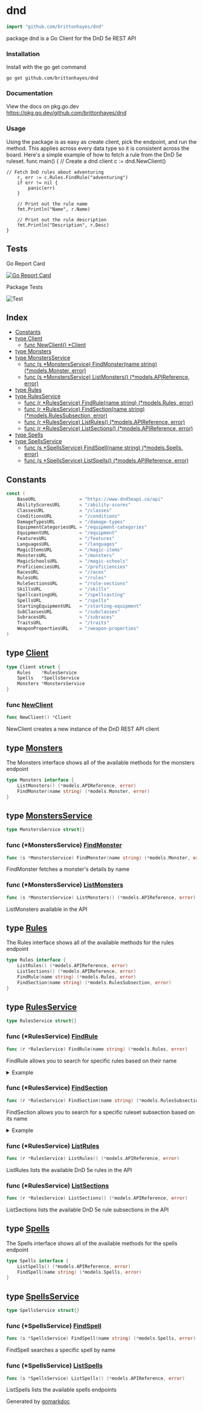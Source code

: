 <!-- Code generated by gomarkdoc. DO NOT EDIT -->

# dnd

```go
import "github.com/brittonhayes/dnd"
```

package dnd is a Go Client for the DnD 5e REST API

### Installation

Install with the go get command

```
go get github.com/brittonhayes/dnd
```

### Documentation

View the docs on pkg\.go\.dev https://pkg.go.dev/github.com/brittonhayes/dnd

### Usage

Using the package is as easy as create client\, pick the endpoint\, and run the method\. This applies across every data type so it is consistent across the board\. Here's a simple example of how to fetch a rule from the DnD 5e ruleset\. func main\(\) \{ // Create a dnd client c := dnd\.NewClient\(\)

```
// Fetch DnD rules about adventuring
	r, err := c.Rules.FindRule("adventuring")
	if err != nil {
		panic(err)
	}

	// Print out the rule name
	fmt.Println("Name", r.Name)

	// Print out the rule description
	fmt.Println("Description", r.Desc)
}
```

## Tests

Go Report Card

[![Go Report Card](https://goreportcard.com/badge/github.com/brittonhayes/dnd)](https://goreportcard.com/report/github.com/brittonhayes/dnd)

Package Tests

![Test](https://github.com/brittonhayes/dnd/workflows/Test/badge.svg)


## Index

- [Constants](<#constants>)
- [type Client](<#type-client>)
  - [func NewClient() *Client](<#func-newclient>)
- [type Monsters](<#type-monsters>)
- [type MonstersService](<#type-monstersservice>)
  - [func (s *MonstersService) FindMonster(name string) (*models.Monster, error)](<#func-monstersservice-findmonster>)
  - [func (s *MonstersService) ListMonsters() (*models.APIReference, error)](<#func-monstersservice-listmonsters>)
- [type Rules](<#type-rules>)
- [type RulesService](<#type-rulesservice>)
  - [func (r *RulesService) FindRule(name string) (*models.Rules, error)](<#func-rulesservice-findrule>)
  - [func (r *RulesService) FindSection(name string) (*models.RulesSubsection, error)](<#func-rulesservice-findsection>)
  - [func (r *RulesService) ListRules() (*models.APIReference, error)](<#func-rulesservice-listrules>)
  - [func (r *RulesService) ListSections() (*models.APIReference, error)](<#func-rulesservice-listsections>)
- [type Spells](<#type-spells>)
- [type SpellsService](<#type-spellsservice>)
  - [func (s *SpellsService) FindSpell(name string) (*models.Spells, error)](<#func-spellsservice-findspell>)
  - [func (s *SpellsService) ListSpells() (*models.APIReference, error)](<#func-spellsservice-listspells>)


## Constants

```go
const (
    BaseURL                = "https://www.dnd5eapi.co/api"
    AbilityScoresURL       = "/ability-scores"
    ClassesURL             = "/classes"
    ConditionsURL          = "/conditions"
    DamageTypesURL         = "/damage-types"
    EquipmentCategoriesURL = "/equipment-categories"
    EquipmentURL           = "/equipment"
    FeaturesURL            = "/features"
    LanguagesURL           = "/languages"
    MagicItemsURL          = "/magic-items"
    MonstersURL            = "/monsters"
    MagicSchoolsURL        = "/magic-schools"
    ProficienciesURL       = "/proficiencies"
    RacesURL               = "/races"
    RulesURL               = "/rules"
    RuleSectionsURL        = "/rule-sections"
    SkillsURL              = "/skills"
    SpellcastingURL        = "/spellcasting"
    SpellsURL              = "/spells"
    StartingEquipmentURL   = "/starting-equipment"
    SubClassesURL          = "/subclasses"
    SubracesURL            = "/subraces"
    TraitsURL              = "/traits"
    WeaponPropertiesURL    = "/weapon-properties"
)
```

## type [Client](<https://github.com/brittonhayes/dnd/blob/main/client.go#L3-L7>)

```go
type Client struct {
    Rules    *RulesService
    Spells   *SpellsService
    Monsters *MonstersService
}
```

### func [NewClient](<https://github.com/brittonhayes/dnd/blob/main/client.go#L11>)

```go
func NewClient() *Client
```

NewClient creates a new instance of the DnD REST API client

## type [Monsters](<https://github.com/brittonhayes/dnd/blob/main/monsters.go#L16-L19>)

The Monsters interface shows all of the available methods for the monsters endpoint

```go
type Monsters interface {
    ListMonsters() (*models.APIReference, error)
    FindMonster(name string) (*models.Monster, error)
}
```

## type [MonstersService](<https://github.com/brittonhayes/dnd/blob/main/monsters.go#L21>)

```go
type MonstersService struct{}
```

### func \(\*MonstersService\) [FindMonster](<https://github.com/brittonhayes/dnd/blob/main/monsters.go#L54>)

```go
func (s *MonstersService) FindMonster(name string) (*models.Monster, error)
```

FindMonster fetches a monster's details by name

### func \(\*MonstersService\) [ListMonsters](<https://github.com/brittonhayes/dnd/blob/main/monsters.go#L24>)

```go
func (s *MonstersService) ListMonsters() (*models.APIReference, error)
```

ListMonsters available in the API

## type [Rules](<https://github.com/brittonhayes/dnd/blob/main/rules.go#L16-L21>)

The Rules interface shows all of the available methods for the rules endpoint

```go
type Rules interface {
    ListRules() (*models.APIReference, error)
    ListSections() (*models.APIReference, error)
    FindRule(name string) (*models.Rules, error)
    FindSection(name string) (*models.RulesSubsection, error)
}
```

## type [RulesService](<https://github.com/brittonhayes/dnd/blob/main/rules.go#L23>)

```go
type RulesService struct{}
```

### func \(\*RulesService\) [FindRule](<https://github.com/brittonhayes/dnd/blob/main/rules.go#L86>)

```go
func (r *RulesService) FindRule(name string) (*models.Rules, error)
```

FindRule allows you to search for specific rules based on their name

<details><summary>Example</summary>
<p>

Basic example of printing a rule as JSON

```go
package main

import (
	"encoding/json"
	"fmt"
	"github.com/brittonhayes/dnd"
)

func main() {
	// Create a client
	c := dnd.NewClient()

	// Search for a rule
	r, _ := c.Rules.FindRule("adventuring")

	// Read the results of that rule as JSON
	j, _ := json.MarshalIndent(&r, "", "\t")
	fmt.Println(string(j))
}
```

</p>
</details>

### func \(\*RulesService\) [FindSection](<https://github.com/brittonhayes/dnd/blob/main/rules.go#L121>)

```go
func (r *RulesService) FindSection(name string) (*models.RulesSubsection, error)
```

FindSection allows you to search for a specific ruleset subsection based on its name

<details><summary>Example</summary>
<p>

Basic example of printing a rules section as JSON

```go
package main

import (
	"encoding/json"
	"fmt"
	"github.com/brittonhayes/dnd"
)

func main() {
	// Create a client
	c := dnd.NewClient()

	// Search for a rule
	r, _ := c.Rules.FindSection("ability-checks")

	// Read the results of that rule section as JSON
	j, _ := json.MarshalIndent(&r, "", "\t")
	fmt.Println(string(j))
}
```

</p>
</details>

### func \(\*RulesService\) [ListRules](<https://github.com/brittonhayes/dnd/blob/main/rules.go#L26>)

```go
func (r *RulesService) ListRules() (*models.APIReference, error)
```

ListRules lists the available DnD 5e rules in the API

### func \(\*RulesService\) [ListSections](<https://github.com/brittonhayes/dnd/blob/main/rules.go#L56>)

```go
func (r *RulesService) ListSections() (*models.APIReference, error)
```

ListSections lists the available DnD 5e rule subsections in the API

## type [Spells](<https://github.com/brittonhayes/dnd/blob/main/spells.go#L9-L12>)

The Spells interface shows all of the available methods for the spells endpoint

```go
type Spells interface {
    ListSpells() (*models.APIReference, error)
    FindSpell(name string) (*models.Spells, error)
}
```

## type [SpellsService](<https://github.com/brittonhayes/dnd/blob/main/spells.go#L14>)

```go
type SpellsService struct{}
```

### func \(\*SpellsService\) [FindSpell](<https://github.com/brittonhayes/dnd/blob/main/spells.go#L22>)

```go
func (s *SpellsService) FindSpell(name string) (*models.Spells, error)
```

FindSpell searches a specific spell by name

### func \(\*SpellsService\) [ListSpells](<https://github.com/brittonhayes/dnd/blob/main/spells.go#L17>)

```go
func (s *SpellsService) ListSpells() (*models.APIReference, error)
```

ListSpells lists the available spells endpoints



Generated by [gomarkdoc](<https://github.com/princjef/gomarkdoc>)
